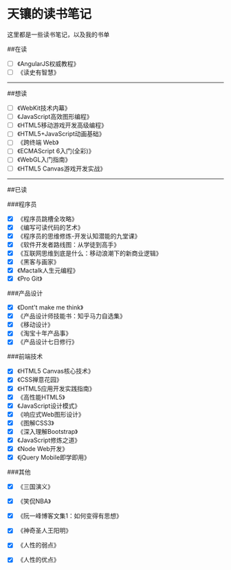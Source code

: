 天镶的读书笔记
======

这里都是一些读书笔记，以及我的书单

##在读
- [ ] 《AngularJS权威教程》
- [ ] 《读史有智慧》

---

##想读

- [ ] 《WebKit技术内幕》
- [ ] 《JavaScript高效图形编程》
- [ ] 《HTML5移动游戏开发高级编程》 
- [ ] 《HTML5+JavaScript动画基础》
- [ ] 《跨终端 Web》
- [ ] 《ECMAScript 6入门(全彩)》
- [ ] 《WebGL入门指南》
- [ ] 《HTML5 Canvas游戏开发实战》

---

##已读

###程序员

- [x] 《程序员跳槽全攻略》
- [x] 《编写可读代码的艺术》
- [x] 《程序员的思维修炼-开发认知潜能的九堂课》
- [x] 《软件开发者路线图：从学徒到高手》
- [x] 《互联网思维到底是什么：移动浪潮下的新商业逻辑》
- [x] 《黑客与画家》
- [x] 《Mactalk人生元编程》
- [x] 《Pro Git》

###产品设计

- [x] 《Dont't make me think》
- [x] 《产品设计师技能书：知乎马力自选集》
- [x] 《移动设计》
- [x] 《淘宝十年产品事》
- [x] 《产品设计七日修行》

###前端技术
- [x] 《HTML5 Canvas核心技术》
- [x] 《CSS禅意花园》
- [x] 《HTML5应用开发实践指南》
- [x] 《高性能HTML5》
- [x] 《JavaScript设计模式》
- [x] 《响应式Web图形设计》
- [x] 《图解CSS3》
- [x] 《深入理解Bootstrap》
- [x] 《JavaScript修炼之道》
- [x] 《Node Web开发》
- [x] 《jQuery Mobile即学即用》

###其他

- [x] 《三国演义》
- [x] 《笑侃NBA》
- [x] 《阮一峰博客文集1：如何变得有思想》
- [x] 《神奇圣人王阳明》
- [x] 《人性的弱点》
- [x] 《人性的优点》

